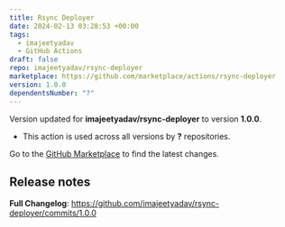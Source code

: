 ```yaml
---
title: Rsync Deployer
date: 2024-02-13 03:28:53 +00:00
tags:
  - imajeetyadav
  - GitHub Actions
draft: false
repo: imajeetyadav/rsync-deployer
marketplace: https://github.com/marketplace/actions/rsync-deployer
version: 1.0.0
dependentsNumber: "?"
---
```



Version updated for **imajeetyadav/rsync-deployer** to version **1.0.0**.
- This action is used across all versions by **?** repositories.

Go to the [GitHub Marketplace](https://github.com/marketplace/actions/rsync-deployer) to find the latest changes.

## Release notes

**Full Changelog**: https://github.com/imajeetyadav/rsync-deployer/commits/1.0.0

